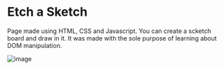 # Etch a Sketch

Page made using HTML, CSS and Javascript. You can create a scketch board and draw in it. It was made with the sole purpose of learning about DOM manipulation.

![image](https://github.com/Barbyie/etch-a-sketch/assets/68784417/7e636402-24b9-44cc-85cd-23bb0c93d7bf)
